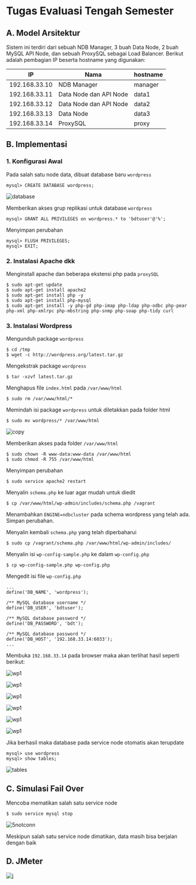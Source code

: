 # Tugas Evaluasi Tengah Semester

## A.	Model Arsitektur
Sistem ini terdiri dari sebuah NDB Manager, 3 buah Data Node, 2 buah MySQL API Node, dan sebuah ProxySQL sebagai Load Balancer.
Berikut adalah pembagian IP beserta hostname yang digunakan:

| IP            | Nama                      | hostname  |
|---------------|---------------------------|-----------|
| 192.168.33.10	|	NDB Manager             	| manager   |
| 192.168.33.11	|	Data Node dan API Node		| data1     |
| 192.168.33.12	|	Data Node dan API Node		| data2     |
| 192.168.33.13	|	Data Node				          | data3     |
| 192.168.33.14	|	ProxySQL				          | proxy     |

## B.	Implementasi
### 1.	Konfigurasi Awal
Pada salah satu node data, dibuat database baru ```wordpress```
```
mysql> CREATE DATABASE wordpress;
```
![database](screenshot/database.png)

Memberikan akses grup replikasi untuk database ```wordpress```
```
mysql> GRANT ALL PRIVILEGES on wordpress.* to 'bdtuser'@'%';
```
Menyimpan perubahan
```
mysql> FLUSH PRIVILEGES;
mysql> EXIT;
```

### 2.	Instalasi Apache dkk
Menginstall apache dan beberapa ekstensi php pada ```proxySQL```
```
$ sudo apt-get update
$ sudo apt-get install apache2
$ sudo apt-get install php -y
$ sudo apt-get install php-mysql
$ sudo apt-get install -y php-gd php-imap php-ldap php-odbc php-pear php-xml php-xmlrpc php-mbstring php-snmp php-soap php-tidy curl
```
### 3.	Instalasi Wordpress
Mengunduh package ```wordpress```
```
$ cd /tmp
$ wget -c http://wordpress.org/latest.tar.gz
```
Mengekstrak package ```wordpress```
```
$ tar -xzvf latest.tar.gz
```
Menghapus file ```index.html``` pada ```/var/www/html```
```
$ sudo rm /var/www/html/*
```
Memindah isi package ```wordpress``` untuk diletakkan pada folder html
```
$ sudo mv wordpress/* /var/www/html
```
![copy](screenshot/copy.png)

Memberikan akses pada folder ```/var/www/html```
```
$ sudo chown -R www-data:www-data /var/www/html
$ sudo chmod -R 755 /var/www/html
```
Menyimpan perubahan
```
$ sudo service apache2 restart
```


Menyalin ```schema.php``` ke luar agar mudah untuk diedit
```
$ cp /var/www/html/wp-admin/includes/schema.php /vagrant
```
Menambahkan ```ENGINE=ndbcluster``` pada schema wordpress yang telah ada. Simpan perubahan.

Menyalin kembali ```schema.php``` yang telah diperbaharui
```
$ sudo cp /vagrant/schema.php /var/www/html/wp-admin/includes/
```


Menyalin isi ```wp-config-sample.php``` ke dalam ```wp-config.php```
```
$ cp wp-config-sample.php wp-config.php
```
Mengedit isi file ```wp-config.php```
```
...
define('DB_NAME', 'wordpress');

/** MySQL database username */
define('DB_USER', 'bdtuser');

/** MySQL database password */
define('DB_PASSWORD', 'bdt');

/** MySQL database password */
define('DB_HOST', '192.168.33.14:6033');
...
```


Membuka ```192.168.33.14``` pada browser maka akan terlihat hasil seperti berikut:

![wp1](screenshot/wp1.png)

![wp1](screenshot/wp2.png)

![wp1](screenshot/wp3.png)

![wp1](screenshot/wp4.png)

![wp1](screenshot/wp5.png)

![wp1](screenshot/wp6.png)

Jika berhasil maka database pada service node otomatis akan terupdate
```
mysql> use wordpress
mysql> show tables;
```
![tables](screenshot/table.png)

## C. Simulasi Fail Over
Mencoba mematikan salah satu service node
```
$ sudo service mysql stop
```
![5notconn](screenshot/5notconn.png)

Meskipun salah satu service node dimatikan, data masih bisa berjalan dengan baik

## D. JMeter
![j](screenshot/j.png)
